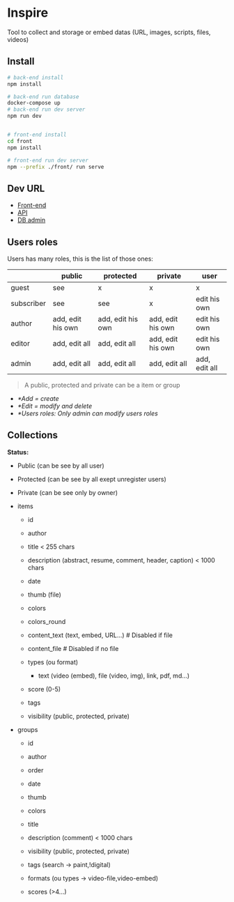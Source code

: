 # Inspire

Tool to collect and storage or embed datas (URL, images, scripts, files, videos)


## Install

```bash
# back-end install
npm install

# back-end run database
docker-compose up
# back-end run dev server
npm run dev


# front-end install
cd front
npm install

# front-end run dev server
npm --prefix ./front/ run serve
```


## Dev URL

- [Front-end](http://localhost:8080/)
- [API](http://localhost:3000/api)
- [DB admin](http://192.168.99.100:8081/db/inspire)


## Users roles

Users has many roles, this is the list of those ones:

|  | public | protected | private | user |
|---|---|---|---|---|
| guest | see | x | x | x |
| subscriber | see | see | x | edit his own |
| author | add, edit his own | add, edit his own | add, edit his own | edit his own |
| editor | add, edit all | add, edit all | add, edit his own | edit his own |
| admin | add, edit all | add, edit all | add, edit all | add, edit all |

> A public, protected and private can be a item or group  
- _*Add = create_  
- _*Edit = modify and delete_  
- _*Users roles: Only admin can modify users roles_


## Collections

**Status:**

- Public (can be see by all user)
- Protected (can be see by all exept unregister users)
- Private (can be see only by owner)


- items
  - id
  - author
  - title < 255 chars
  - description (abstract, resume, comment, header, caption) < 1000 chars
  - date
  - thumb (file)
  - colors
  - colors_round

  - content_text (text, embed, URL...) # Disabled if file
  - content_file                       # Disabled if no file

  - types (ou format)
    - text (video (embed), file (video, img), link, pdf, md...)

  - score (0-5)
  - tags
  - visibility (public, protected, private)

- groups
  - id
  - author
  - order
  - date

  - thumb
  - colors

  - title
  - description (comment) < 1000 chars
  - visibility (public, protected, private)
  - tags (search -> paint,!digital)
  - formats (ou types -> video-file,video-embed)
  - scores (>4...)
